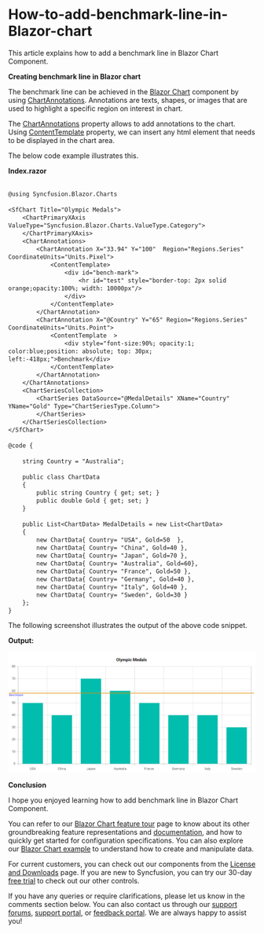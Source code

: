 # How-to-add-benchmark-line-in-Blazor-chart

This article explains how to add a benchmark line in Blazor Chart Component.

**Creating benchmark line in Blazor chart**

The benchmark line can be achieved in the [Blazor Chart](https://www.syncfusion.com/blazor-components/blazor-charts) component by using [ChartAnnotations](https://help.syncfusion.com/cr/blazor/Syncfusion.Blazor.Charts.ChartAnnotations.html). Annotations are texts, shapes, or images that are used to highlight a specific region on interest in chart.

The [ChartAnnotations](https://help.syncfusion.com/cr/blazor/Syncfusion.Blazor.Charts.ChartAnnotations.html) property allows to add annotations to the chart.  Using [ContentTemplate](https://help.syncfusion.com/cr/blazor/Syncfusion.Blazor.Charts.ChartAnnotation.html#Syncfusion_Blazor_Charts_ChartAnnotation_ContentTemplate) property, we can insert any html element that needs to be displayed in the chart area. 

The below code example illustrates this.

**Index.razor**

```cshtml

@using Syncfusion.Blazor.Charts

<SfChart Title="Olympic Medals">
    <ChartPrimaryXAxis ValueType="Syncfusion.Blazor.Charts.ValueType.Category">
    </ChartPrimaryXAxis>
    <ChartAnnotations>
        <ChartAnnotation X="33.94" Y="100"  Region="Regions.Series" CoordinateUnits="Units.Pixel">
            <ContentTemplate>
                <div id="bench-mark">
                    <hr id="test" style="border-top: 2px solid orange;opacity:100%; width: 10000px"/>                        
                </div>                  
            </ContentTemplate>                
        </ChartAnnotation>   
        <ChartAnnotation X="@Country" Y="65" Region="Regions.Series" CoordinateUnits="Units.Point">
            <ContentTemplate  >
                <div style="font-size:90%; opacity:1; color:blue;position: absolute; top: 30px; left:-418px;">Benchmark</div>                
            </ContentTemplate>            
        </ChartAnnotation>
    </ChartAnnotations>
    <ChartSeriesCollection>
        <ChartSeries DataSource="@MedalDetails" XName="Country" YName="Gold" Type="ChartSeriesType.Column">
        </ChartSeries>
    </ChartSeriesCollection>
</SfChart>

@code {

    string Country = "Australia";

    public class ChartData
    {
        public string Country { get; set; }
        public double Gold { get; set; }
    }

    public List<ChartData> MedalDetails = new List<ChartData>
    {
        new ChartData{ Country= "USA", Gold=50  },
        new ChartData{ Country= "China", Gold=40 },
        new ChartData{ Country= "Japan", Gold=70 },
        new ChartData{ Country= "Australia", Gold=60},
        new ChartData{ Country= "France", Gold=50 },
        new ChartData{ Country= "Germany", Gold=40 },
        new ChartData{ Country= "Italy", Gold=40 },
        new ChartData{ Country= "Sweden", Gold=30 }
    };
}

```

The following screenshot illustrates the output of the above code snippet.

**Output:**

 ![](/benchmark.png)

**Conclusion**

I hope you enjoyed learning how to add benchmark line in Blazor Chart Component.

You can refer to our [Blazor Chart feature tour](https://www.syncfusion.com/blazor-components/blazor-charts) page to know about its other groundbreaking feature representations and [documentation](https://blazor.syncfusion.com/documentation/chart/getting-started), and how to quickly get started for configuration specifications. You can also explore our [Blazor Chart example](https://blazor.syncfusion.com/demos/chart/line?theme=bootstrap5) to understand how to create and manipulate data.

For current customers, you can check out our components from the [License and Downloads](https://www.syncfusion.com/sales/teamlicense) page. If you are new to Syncfusion, you can try our 30-day [free trial](https://www.syncfusion.com/downloads/blazor) to check out our other controls.

If you have any queries or require clarifications, please let us know in the comments section below. You can also contact us through our [support forums](https://www.syncfusion.com/forums), [support portal](https://support.syncfusion.com/create), or [feedback portal](https://www.syncfusion.com/feedback/blazor-components?control=charts). We are always happy to assist you!